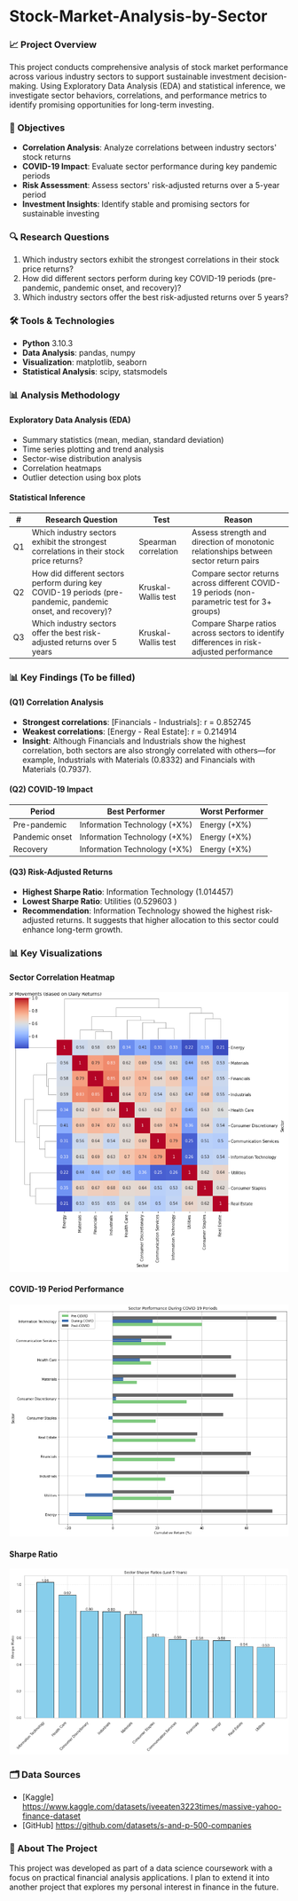 # Stock-Market-Analysis-by-Sector

### 📈 Project Overview
This project conducts comprehensive analysis of stock market performance across various industry sectors to support sustainable investment decision-making. Using Exploratory Data Analysis (EDA) and statistical inference, we investigate sector behaviors, correlations, and performance metrics to identify promising opportunities for long-term investing.



### 🎯 Objectives
- **Correlation Analysis**: Analyze correlations between industry sectors' stock returns  
- **COVID-19 Impact**: Evaluate sector performance during key pandemic periods  
- **Risk Assessment**: Assess sectors' risk-adjusted returns over a 5-year period  
- **Investment Insights**: Identify stable and promising sectors for sustainable investing  



### 🔍 Research Questions
1. Which industry sectors exhibit the strongest correlations in their stock price returns?  
2. How did different sectors perform during key COVID-19 periods (pre-pandemic, pandemic onset, and recovery)?  
3. Which industry sectors offer the best risk-adjusted returns over 5 years?  


### 🛠️ Tools & Technologies

- **Python** 3.10.3
- **Data Analysis**: pandas, numpy  
- **Visualization**: matplotlib, seaborn  
- **Statistical Analysis**: scipy, statsmodels
  
### 📊 Analysis Methodology
#### Exploratory Data Analysis (EDA)

- Summary statistics (mean, median, standard deviation)  
- Time series plotting and trend analysis  
- Sector-wise distribution analysis  
- Correlation heatmaps  
- Outlier detection using box plots
  
#### Statistical Inference
| #  | Research Question                                                                                           | Test                 | Reason                                                                                  |
| -- | ----------------------------------------------------------------------------------------------------------- | -------------------- | -------------------------------------------------------------------------------------------- |
| Q1 | Which industry sectors exhibit the strongest correlations in their stock price returns?                     | Spearman correlation | Assess strength and direction of monotonic relationships between sector return pairs         |
| Q2 | How did different sectors perform during key COVID-19 periods (pre-pandemic, pandemic onset, and recovery)? | Kruskal-Wallis test  | Compare sector returns across different COVID-19 periods (non-parametric test for 3+ groups) |
| Q3 | Which industry sectors offer the best risk-adjusted returns over 5 years                                    | Kruskal-Wallis test  | Compare Sharpe ratios across sectors to identify differences in risk-adjusted performance    |

### 📊 Key Findings (To be filled)

#### (Q1) Correlation Analysis 
- **Strongest correlations**: [Financials - Industrials]: r = 0.852745
- **Weakest correlations**: [Energy - Real Estate]: r = 0.214914
- **Insight**: Although Financials and Industrials show the highest correlation, both sectors are also strongly correlated with others—for example, Industrials with Materials (0.8332) and Financials with Materials (0.7937).

#### (Q2) COVID-19 Impact 
| Period | Best Performer | Worst Performer |
|--------|----------------|-----------------|
| Pre-pandemic | Information Technology (+X%)| Energy (+X%) |
| Pandemic onset | Information Technology (+X%) | Energy (+X%) |
| Recovery | Information Technology (+X%) | Energy (+X%) |

#### (Q3) Risk-Adjusted Returns 
- **Highest Sharpe Ratio**: Information Technology (1.014457)
- **Lowest Sharpe Ratio**: Utilities (0.529603 )
- **Recommendation**: Information Technology showed the highest risk-adjusted returns. It suggests that higher allocation to this sector could enhance long-term growth.

### 📊 Key Visualizations 

#### Sector Correlation Heatmap
![Correlation Matrix](results/figures/correlation_heatmap.png)
#### COVID-19 Period Performance
![Period Comparison](results/figures/sector_performance_during_covid19.png)
#### Sharpe Ratio
![Period Comparison](results/figures/sector_sharpe_ratios3.png)

### 🗂️ Data Sources
- [Kaggle] https://www.kaggle.com/datasets/iveeaten3223times/massive-yahoo-finance-dataset
- [GitHub] https://github.com/datasets/s-and-p-500-companies

### 📜 About The Project
This project was developed as part of a data science coursework with a focus on practical financial analysis applications.
I plan to extend it into another project that explores my personal interest in finance in the future.

